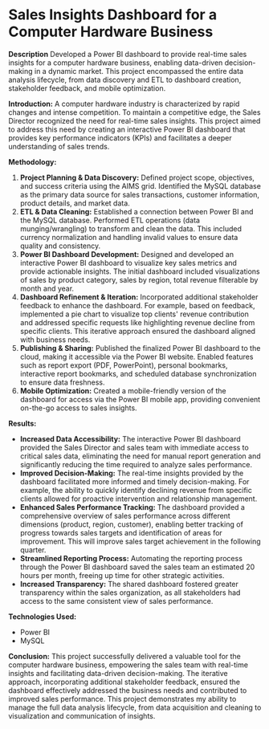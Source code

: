 # Sales Insights Dashboard for a Computer Hardware Business


**Description** 
Developed a Power BI dashboard to provide real-time sales insights for a computer hardware business, enabling data-driven decision-making in a dynamic market. This project encompassed the entire data analysis lifecycle, from data discovery and ETL to dashboard creation, stakeholder feedback, and mobile optimization.

**Introduction:**
A computer hardware industry is characterized by rapid changes and intense competition.  To maintain a competitive edge, the Sales Director recognized the need for real-time sales insights. This project aimed to address this need by creating an interactive Power BI dashboard that provides key performance indicators (KPIs) and facilitates a deeper understanding of sales trends.

**Methodology:**
1. **Project Planning & Data Discovery:**  Defined project scope, objectives, and success criteria using the AIMS grid. Identified the MySQL database as the primary data source for sales transactions, customer information, product details, and market data.
2. **ETL & Data Cleaning:** Established a connection between Power BI and the MySQL database. Performed ETL operations (data munging/wrangling) to transform and clean the data. This included currency normalization and handling invalid values to ensure data quality and consistency.
3. **Power BI Dashboard Development:** Designed and developed an interactive Power BI dashboard to visualize key sales metrics and provide actionable insights.  The initial dashboard included visualizations of sales by product category, sales by region, total revenue filterable by month and year. 
4. **Dashboard Refinement & Iteration:** Incorporated additional stakeholder feedback to enhance the dashboard.  For example, based on feedback, implemented a pie chart to visualize top clients' revenue contribution and addressed specific requests like highlighting revenue decline from specific clients. This iterative approach ensured the dashboard aligned with business needs.
5. **Publishing & Sharing:** Published the finalized Power BI dashboard to the cloud, making it accessible via the Power BI website.  Enabled features such as report export (PDF, PowerPoint), personal bookmarks, interactive report bookmarks, and scheduled database synchronization to ensure data freshness.
6. **Mobile Optimization:** Created a mobile-friendly version of the dashboard for access via the Power BI mobile app, providing convenient on-the-go access to sales insights.


**Results:**
* **Increased Data Accessibility:** The interactive Power BI dashboard provided the Sales Director and sales team with immediate access to critical sales data, eliminating the need for manual report generation and significantly reducing the time required to analyze sales performance.
* **Improved Decision-Making:**  The real-time insights provided by the dashboard facilitated more informed and timely decision-making.  For example, the ability to quickly identify declining revenue from specific clients allowed for proactive intervention and relationship management.
* **Enhanced Sales Performance Tracking:** The dashboard provided a comprehensive overview of sales performance across different dimensions (product, region, customer), enabling better tracking of progress towards sales targets and identification of areas for improvement.  This will improve sales target achievement in the following quarter.
* **Streamlined Reporting Process:** Automating the reporting process through the Power BI dashboard saved the sales team an estimated 20 hours per month, freeing up time for other strategic activities.
* **Increased Transparency:** The shared dashboard fostered greater transparency within the sales organization, as all stakeholders had access to the same consistent view of sales performance.


**Technologies Used:**
* Power BI
* MySQL


**Conclusion:**
This project successfully delivered a valuable tool for the computer hardware business, empowering the sales team with real-time insights and facilitating data-driven decision-making. The iterative approach, incorporating additional stakeholder feedback, ensured the dashboard effectively addressed the business needs and contributed to improved sales performance.  This project demonstrates my ability to manage the full data analysis lifecycle, from data acquisition and cleaning to visualization and communication of insights.

